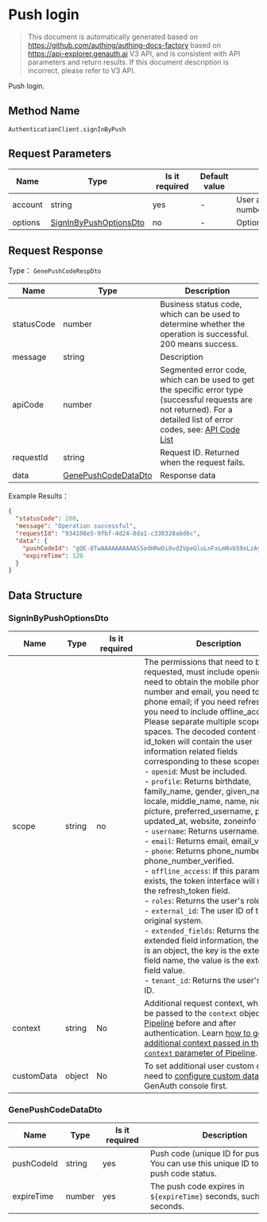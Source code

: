 # Push login

<!--
Warning ⚠️:
Do not modify this document directly,
https://github.com/Authing/authing-docs-factory
Use this project to generate
-->

<LastUpdated />

> This document is automatically generated based on https://github.com/authing/authing-docs-factory based on https://api-explorer.genauth.ai V3 API, and is consistent with API parameters and return results. If this document description is incorrect, please refer to V3 API.

Push login.

## Method Name

`AuthenticationClient.signInByPush`

## Request Parameters

| Name    | Type                                                         | <div style="width:80px">Is it required</div> | Default value | <div style="width:300px">Description</div> | <div style="width:200px"></div>Example Value</div> |
| ------- | ------------------------------------------------------------ | -------------------------------------------- | ------------- | ------------------------------------------ | -------------------------------------------------- |
| account | string                                                       | yes                                          | -             | User account (username/phone number/email) | `test`                                             |
| options | <a href="#SignInByPushOptionsDto">SignInByPushOptionsDto</a> | no                                           | -             | Optional parameters                        |                                                    |

## Request Response

Type： `GenePushCodeRespDto`

| Name       | Type                                                   | Description                                                                                                                                                                                                                                                                                                                                    |
| ---------- | ------------------------------------------------------ | ---------------------------------------------------------------------------------------------------------------------------------------------------------------------------------------------------------------------------------------------------------------------------------------------------------------------------------------------- |
| statusCode | number                                                 | Business status code, which can be used to determine whether the operation is successful. 200 means success.                                                                                                                                                                                                                                   |
| message    | string                                                 | Description                                                                                                                                                                                                                                                                                                                                    |
| apiCode    | number                                                 | Segmented error code, which can be used to get the specific error type (successful requests are not returned). For a detailed list of error codes, see: [API Code List](https://api-explorer.genauth.ai/?tag=group/%E5%BC%80%E5%8F%91%E5%87%86%E5%A4%87#tag/%E5%BC%80%E5%8F%91%E5%87%86%E5%A4%87/%E9%94%99%E8%AF%AF%E5%A4%84%E7%90%86/apiCode) |
| requestId  | string                                                 | Request ID. Returned when the request fails.                                                                                                                                                                                                                                                                                                   |
| data       | <a href="#GenePushCodeDataDto">GenePushCodeDataDto</a> | Response data                                                                                                                                                                                                                                                                                                                                  |

Example Results：

```json
{
  "statusCode": 200,
  "message": "Operation successful",
  "requestId": "934108e5-9fbf-4d24-8da1-c330328abd6c",
  "data": {
    "pushCodeId": "gQE-8TwAAAAAAAAAAS5odHRwOi8vd2VpeGluLnFxLmNvbS9xLzAyMGJjX",
    "expireTime": 120
  }
}
```

## Data Structure

### <a id="SignInByPushOptionsDto"></a> SignInByPushOptionsDto

| Name       | Type   | <div style="width:80px">Is it required</div> | <div style="width:300px">Description</div>                                                                                                                                                                                                                                                                                                                                                                                                                                                                                                                                                                                                                                                                                                                                                                                                                                                                                                                                                                                                                                                                                                                                                                      | <div style="width:200px">Example Value</div> |
| ---------- | ------ | -------------------------------------------- | --------------------------------------------------------------------------------------------------------------------------------------------------------------------------------------------------------------------------------------------------------------------------------------------------------------------------------------------------------------------------------------------------------------------------------------------------------------------------------------------------------------------------------------------------------------------------------------------------------------------------------------------------------------------------------------------------------------------------------------------------------------------------------------------------------------------------------------------------------------------------------------------------------------------------------------------------------------------------------------------------------------------------------------------------------------------------------------------------------------------------------------------------------------------------------------------------------------- | -------------------------------------------- |
| scope      | string | no                                           | The permissions that need to be requested, must include openid. If you need to obtain the mobile phone number and email, you need to include phone email; if you need refresh_token, you need to include offline_access. Please separate multiple scopes with spaces. The decoded content of id_token will contain the user information related fields corresponding to these scopes. <br>- `openid`: Must be included. <br>- `profile`: Returns birthdate, family_name, gender, given_name, locale, middle_name, name, nickname, picture, preferred_username, profile, updated_at, website, zoneinfo fields. <br>- `username`: Returns username. <br>- `email`: Returns email, email_verified. <br>- `phone`: Returns phone_number, phone_number_verified. <br>- `offline_access`: If this parameter exists, the token interface will return the refresh_token field. <br>- `roles`: Returns the user's role list. <br>- `external_id`: The user ID of the original system. <br>- `extended_fields`: Returns the user's extended field information, the content is an object, the key is the extended field name, the value is the extended field value. <br>- `tenant_id`: Returns the user's tenant ID. <br> | `openid profile`                             |
| context    | string | No                                           | Additional request context, which will be passed to the `context` object of the [Pipeline](https://docs.genauth.ai/v2/guides/pipeline/) before and after authentication. Learn [how to get the additional context passed in the `context` parameter of Pipeline](https://docs.genauth.ai/v2/guides/pipeline/context-object.html).                                                                                                                                                                                                                                                                                                                                                                                                                                                                                                                                                                                                                                                                                                                                                                                                                                                                               | `{"source":"utm"}`                           |
| customData | object | No                                           | To set additional user custom data, you need to [configure custom data](https://docs.genauth.ai/v2/guides/users/user-defined-field/) in the GenAuth console first.                                                                                                                                                                                                                                                                                                                                                                                                                                                                                                                                                                                                                                                                                                                                                                                                                                                                                                                                                                                                                                              | `{"school":"pku","age":"20"}`                |

### <a id="GenePushCodeDataDto"></a> GenePushCodeDataDto

| Name       | Type   | <div style="width:80px">Is it required</div> | <div style="width:300px">Description</div>                                                      | <div style="width:200px">Example Value</div>                |
| ---------- | ------ | -------------------------------------------- | ----------------------------------------------------------------------------------------------- | ----------------------------------------------------------- |
| pushCodeId | string | yes                                          | Push code (unique ID for push login). You can use this unique ID to query the push code status. | `gQE-8TwAAAAAAAAAAS5odHRwOi8vd2VpeGluLnFxLmNvbS9xLzAyMGJjX` |
| expireTime | number | yes                                          | The push code expires in `${expireTime}` seconds, such as 120 seconds.                          | `120`                                                       |
